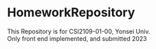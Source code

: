 # HomeworkRepository
This Repository is for CSI2109-01-00, Yonsei Univ.  
Only front end implemented, and submitted 2023
